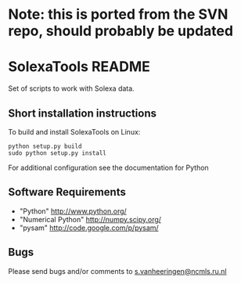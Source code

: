 # Note: this is ported from the SVN repo, should probably be updated

# SolexaTools README 

Set of scripts to work with Solexa data.

## Short installation instructions

To build and install SolexaTools on Linux:

    python setup.py build
    sudo python setup.py install

For additional configuration see the documentation for Python

## Software Requirements ###

- "Python" http://www.python.org/
- "Numerical Python" http://numpy.scipy.org/
- "pysam" http://code.google.com/p/pysam/

## Bugs

Please send bugs and/or comments to s.vanheeringen@ncmls.ru.nl